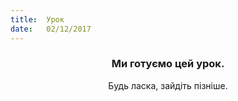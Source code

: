 ```yaml
---
title:  Урок
date:   02/12/2017
---
```


### <center>Ми готуємо цей урок.</center>
<center>Будь ласка, зайдіть пізніше.</center>